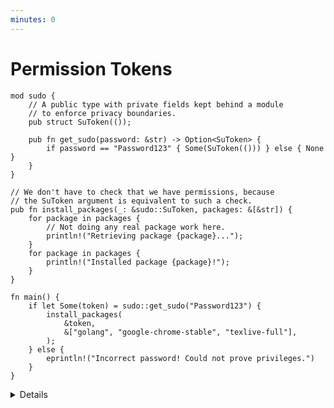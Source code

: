 ```yaml
---
minutes: 0
---
```


# Permission Tokens

```rust,editable
mod sudo {
    // A public type with private fields kept behind a module
    // to enforce privacy boundaries.
    pub struct SuToken(());

    pub fn get_sudo(password: &str) -> Option<SuToken> {
        if password == "Password123" { Some(SuToken(())) } else { None }
    }
}

// We don't have to check that we have permissions, because
// the SuToken argument is equivalent to such a check.
pub fn install_packages(_: &sudo::SuToken, packages: &[&str]) {
    for package in packages {
        // Not doing any real package work here.
        println!("Retrieving package {package}...");
    }
    for package in packages {
        println!("Installed package {package}!");
    }
}

fn main() {
    if let Some(token) = sudo::get_sudo("Password123") {
        install_packages(
            &token,
            &["golang", "google-chrome-stable", "texlive-full"],
        );
    } else {
        eprintln!("Incorrect password! Could not prove privileges.")
    }
}
```

<details>

- This example shows modelling gaining root privileges with a password and
  installing packages to the system once those privileges are gained. The
  `SuToken` type acts as "proof of super user privileges."

  Here, we're asked for a password in-code and if we get the password correct,
  we get a `SuToken` to perform "super user" actions within a specific
  environment.

  Once the permissions are gained, we can call an "package install" function. We
  can't call that function without the token type, so by being able to call it
  at all all we can assume we have permissions.

</details>
